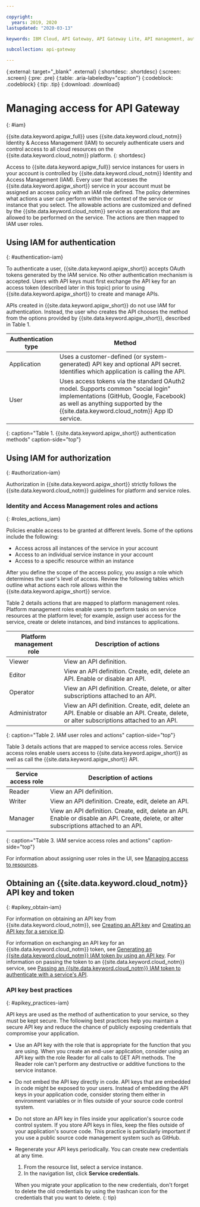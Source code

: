 ```yaml
---

copyright:
  years: 2019, 2020
lastupdated: "2020-03-13"

keywords: IBM Cloud, API Gateway, API Gateway Lite, API management, authentication, IAM, access management, service ID, API key, user roles, user actions, token, permissions, identity and access management, actions, assigning access

subcollection: api-gateway

---
```


{:external: target="_blank" .external} 
{:shortdesc: .shortdesc}
{:screen: .screen}
{:pre: .pre}
{:table: .aria-labeledby="caption"}
{:codeblock: .codeblock}
{:tip: .tip}
{:download: .download}

# Managing access for API Gateway
{: #iam}

{{site.data.keyword.apigw_full}} uses {{site.data.keyword.cloud_notm}} Identity & Access Management (IAM) to securely authenticate users and control access to all cloud resources on the {{site.data.keyword.cloud_notm}} platform.
{: shortdesc}

Access to {{site.data.keyword.apigw_full}} service instances for users in your account is controlled by {{site.data.keyword.cloud_notm}} Identity and Access Management (IAM). Every user that accesses the {{site.data.keyword.apigw_short}} service in your account must be assigned an access policy with an IAM role defined. The policy determines what actions a user can perform within the context of the service or instance that you select. The allowable actions are customized and defined by the {{site.data.keyword.cloud_notm}} service as operations that are allowed to be performed on the service. The actions are then mapped to IAM user roles.


## Using IAM for authentication
{: #authentication-iam}

To authenticate a user, {{site.data.keyword.apigw_short}} accepts OAuth tokens generated by the IAM service. No other authentication mechanism is accepted. Users with API keys must first exchange the API key for an access token (described later in this topic) prior to using {{site.data.keyword.apigw_short}} to create and manage APIs. 

APIs created in {{site.data.keyword.apigw_short}} do not use IAM for authentication. Instead, the user who creates the API chooses the method from the options provided by {{site.data.keyword.apigw_short}}, described in Table 1.

| Authentication type | Method | 
| ------------------- | ---------------------- |
| Application         | Uses a customer-defined (or system-generated) API key and optional API secret. Identifies which application is calling the API. |
| User                | Uses access tokens via the standard OAuth2 model. Supports common "social login" implementations (GitHub, Google, Facebook) as well as anything supported by the {{site.data.keyword.cloud_notm}} App ID service.            |
{: caption="Table 1. {{site.data.keyword.apigw_short}} authentication methods" caption-side="top"}


## Using IAM for authorization
{: #authorization-iam}

Authorization in {{site.data.keyword.apigw_short}} strictly follows the {{site.data.keyword.cloud_notm}} guidelines for platform and service roles. 

### Identity and Access Management roles and actions
{: #roles_actions_iam}

Policies enable access to be granted at different levels. Some of the options include the following: 

* Access across all instances of the service in your account
* Access to an individual service instance in your account
* Access to a specific resource within an instance

After you define the scope of the access policy, you assign a role which determines the user's level of access. Review the following tables which outline what actions each role allows within the {{site.data.keyword.apigw_short}} service.

Table 2 details actions that are mapped to platform management roles. Platform management roles enable users to perform tasks on service resources at the platform level; for example, assign user access for the service, create or delete instances, and bind instances to applications.


| Platform management role | Description of actions | 
| ------------------------ | ---------------------- |
| Viewer                   | View an API definition. |
| Editor                   | View an API definition. Create, edit, delete an API. Enable or disable an API. |
| Operator                 | View an API definition. Create, delete, or alter subscriptions attached to an API. | 
| Administrator            | View an API definition. Create, edit, delete an API. Enable or disable an API. Create, delete, or alter subscriptions attached to an API. |
{: caption="Table 2. IAM user roles and actions" caption-side="top"}


Table 3 details actions that are mapped to service access roles. Service access roles enable users access to {{site.data.keyword.apigw_short}} as well as call the {{site.data.keyword.apigw_short}} API.

| Service access role | Description of actions | 
| ------------------- | ---------------------- |
| Reader              | View an API definition. | 
| Writer              | View an API definition. Create, edit, delete an API. |
| Manager             | View an API definition. Create, edit, delete an API. Enable or disable an API. Create, delete, or alter subscriptions attached to an API. | 
{: caption="Table 3. IAM service access roles and actions" caption-side="top"}

For information about assigning user roles in the UI, see [Managing access to resources](/docs/iam?topic=iam-iammanidaccser#iammanidaccser).


## Obtaining an {{site.data.keyword.cloud_notm}} API key and token
{: #apikey_obtain-iam}

For information on obtaining an API key from {{site.data.keyword.cloud_notm}}, see [Creating an API key](/docs/iam?topic=iam-userapikey#create_user_key) and [Creating an API key for a service ID](/docs/iam?topic=iam-serviceidapikeys#create_service_key).

For information on exchanging an API key for an {{site.data.keyword.cloud_notm}} token, see [Generating an {{site.data.keyword.cloud_notm}} IAM token by using an API key](/docs/iam?topic=iam-iamtoken_from_apikey). For information on passing the token to an {{site.data.keyword.cloud_notm}} service, see [Passing an {{site.data.keyword.cloud_notm}} IAM token to authenticate with a service's API](/docs/iam?topic=iam-iamapikeysforservices#token_auth).

### API key best practices
{: #apikey_practices-iam}

API keys are used as the method of authentication to your service, so they must be kept secure. The following best practices help you maintain a secure API key and reduce the chance of publicly exposing credentials that compromise your application.

- Use an API key with the role that is appropriate for the function that you are using.
  When you create an end-user application, consider using an API key with the role Reader for all calls to GET API methods. The Reader role can't perform any destructive or additive functions to the service instance.

- Do not embed the API key directly in code.
  API keys that are embedded in code might be exposed to your users. Instead of embedding the API keys in your application code, consider storing them either in environment variables or in files outside of your source code control system.

- Do not store an API key in files inside your application's source code control system.
  If you store API keys in files, keep the files outside of your application's source code. This practice is particularly important if you use a public source code management system such as GitHub.

- Regenerate your API keys periodically.
  You can create new credentials at any time.

  1. From the resource list, select a service instance.
  2. In the navigation list, click **Service credentials**.

  When you migrate your application to the new credentials, don't forget to delete the old credentials by using the trashcan icon for the credentials that you want to delete.
{: tip}